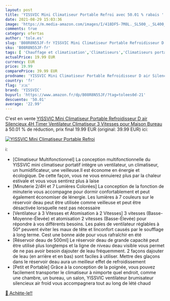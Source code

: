 ```yaml
---
layout: post
title: 'YISSVIC Mini Climatiseur Portable Refroi avec 50.01 % rabais '
date: 2021-08-29 15:03:36
image: 'https://m.media-amazon.com/images/I/418DF5-7M8L._SL500_._SL400_.jpg'
comments: true
category: ofertas
author: 'tole.es'
slug: 'B08R8N55JF-fr YISSVIC Mini Climatiseur Portable Refroidisseur D air...'
sku: 'B08R8N55JF-fr'
tags: [ 'Chauffage et climatisation','Climatiseurs','Climatiseurs portables','Cuisine et Maison','yissvic', ]
actualPrice: 19.99 EUR
currency: EUR
price: 19.99
comparePrice: 39.99 EUR
prodname: 'YISSVIC Mini Climatiseur Portable Refroidisseur D air Silencieux 4H Timer Ventilateur Climatiseur 3 Vitesses pour Maison Bureau'
country: 'fr'
flag: '🇫🇷'
brand: 'YISSVIC'
buyurl: 'https://www.amazon.fr/dp/B08R8N55JF/?tag=tolees0d-21'
descuento: '50.01'
average: '22.99'
---
```


C'est en vente [YISSVIC Mini Climatiseur Portable Refroidisseur D air Silencieux 4H Timer Ventilateur Climatiseur 3 Vitesses pour Maison Bureau](https://www.amazon.fr/dp/B08R8N55JF/?tag=tolees0d-21)  à  50.01 % de réduction, prix final  19.99 EUR (original: 39.99 EUR) ici:

[![YISSVIC Mini Climatiseur Portable Refroi](https://m.media-amazon.com/images/I/418DF5-7M8L._SL500_._SL400_.jpg)](https://www.amazon.fr/dp/B08R8N55JF/?tag=tolees0d-21)

ℹ️:

- [Climatiseur Multifonctionnel] La conception multifonctionnelle du YISSVIC mini climatiseur portatif intègre un ventilateur, un climatiseur, un humidificateur, une veilleuse.Il est économe en énergie et écologique. De cette façon, vous ne vous ennuierez plus par la chaleur estivale et vous vous sentirez plus à laise
- [Minuterie 2/4H et 7 Lumières Colorées] La conception de la fonction de minuterie vous accompagne pour dormir confortablement et peut également économiser de lénergie. Les lumières à 7 couleurs sur le réservoir deau peut être utilisée comme veilleuse et peut être désactivée lorsquelle nest pas nécessaire
- [Ventilateur à 3 Vitesses et Atomisation à 2 Vitesses] 3 vitesses (Basse-Moyenne-Élevée) et atomisation 2 vitesses (Basse-Élevée) pour répondre à vos différents besoins. Les pales de ventilateur réglables à 50° peuvent éviter les maux de tête et linconfort causés par le soufflage à long terme. Cest une bonne aide pour vous rafraîchir en été
- [Réservoir deau de 500ml] Le réservoir deau de grande capacité peut être utilisé plus longtemps et la ligne de niveau deau visible vous permet de ne pas avoir besoin dajouter de leau fréquemment. 2 façons dajouter de leau (en arrière et en bas) sont faciles à utiliser. Mettre des glaçons dans le réservoir deau aura un meilleur effet de refroidissement
- [Petit et Portable] Grâce à la conception de la poignée, vous pouvez facilement transporter le climatiseur à nimporte quel endroit, comme une chambre, un bureau, un salon, YISSVIC ventilateur brumisateur silencieux air froid vous accompagnera tout au long de lété chaud

[🛒 Achète-le!!](https://www.amazon.fr/dp/B08R8N55JF/?tag=tolees0d-21)
